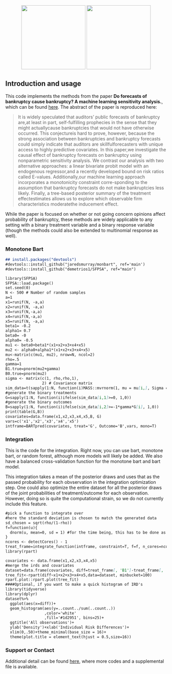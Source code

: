 
<div style="text-align: center">
<a href="https://arxiv.org/pdf/2106.04503.pdf">
<img src="{{site.baseurl}}/going_vs_bank_newvar.png" height="200" /></a>
  <a href="https://github.com/demetrios1/bankruptcy_sensitivity">
<img src="{{site.baseurl}}/going_vs_bank_newvar_hist.png" height="200" /></a>
</div>

<!--![going_vs_bank_reg-1.png]({{site.baseurl}}/going_vs_bank_reg-1.png )-->
## Introduction and usage

This code implements the methods from the paper **Do forecasts of bankruptcy cause bankruptcy? A machine learning sensitivity analysis.**, which can be found [here](https://arxiv.org/pdf/2106.04503.pdf).  The abstract of the paper is reproduced here:

> It is widely speculated that auditors’ public forecasts of bankruptcy are,at least in part, self-fulfilling prophecies in the sense that they might actuallycause bankruptcies that would not have otherwise occurred. This conjectureis hard to prove, however, because the strong association between bankruptcies and bankruptcy forecasts could simply indicate that auditors are skillfulforecasters with unique access to highly predictive covariates. In this paper,we investigate the causal effect of bankruptcy forecasts on bankruptcy using nonparametric sensitivity analysis. We contrast our analysis with two alternative approaches: a linear bivariate probit model with an endogenous regressor,and a recently developed bound on risk ratios called E-values. Additionally,our machine learning approach incorporates a monotonicity constraint corre-sponding to the assumption that bankruptcy forecasts do not make bankruptcies less likely. Finally, a tree-based posterior summary of the treatment effectestimates allows us to explore which observable firm characteristics moderatethe inducement effect.


While the paper is focused on whether or not going concern opinions affect probability of bankruptcy, these methods are widely applicable to any setting with a binary treatment variable and a binary response variable (though the methods could also be extended to multinomial response as well).  


### Monotone Bart
```markdown
## install.packages("devtools")
#devtools::install_github("jaredsmurray/monbart", ref='main')
#devtools::install_github("demetrios1/SFPSA", ref="main")

library(SFPSA)
SFPSA::load.package()
set.seed(0)
N <- 500 # Number of random samples
a=1
x1=runif(N, -a,a)
x2=runif(N, -a,a)
x3=runif(N,-a,a)
x4=runif(N,-a,a)
x5=runif(N, -a,a)
beta1= -0.2
alpha1= 0.7
beta0= -0
alpha0= -0.5
mu1 <- beta0+beta1*(x1+x2+x3+x4+x5)
mu2 <- alpha0+alpha1*(x1+x2+x3+x4+x5)
mu<-matrix(c(mu1, mu2), nrow=N, ncol=2)
rho=.5
gamma=1
B1.true=pnorm(mu2+gamma)
B0.true=pnorm(mu2)
sigma <- matrix(c(1, rho,rho,1),
                2) # Covariance matrix
sim_data=t(sapply(1:N, function(i)MASS::mvrnorm(1, mu = mu[i,], Sigma = sigma )))
#generate the binary treatments
G=sapply(1:N, function(i)ifelse(sim_data[i,1]>=0, 1,0))
#generate the binary outcomes
B=sapply(1:N, function(i)ifelse(sim_data[i,2]>=-1*gamma*G[i], 1,0))
print(table(G,B))
covariates=data.frame(x1,x2,x3,x4,x5,B, G)
vars=c('x1','x2','x3','x4','x5')
intframe=BARTpred(covariates, treat='G', Outcome='B',vars, mono=T)
```

### Integration
This is the code for the integration.  Right now, you can use bart, monotone bart, or random forest, although more models will likely be added.  We also have a balanced cross-validation function for the monotone bart and bart model.  

This integration takes a mean of the posterior draws and uses that as the passed probability for each obvservation in the integration optimization step.  One could also optimize the entire dataset for all the posterior draws of the joint probabilities of treatment/outcome for each observation.  However, doing so is quite the computational strain, so we do not currently include this feature. 

```markdown
#pick a function to integrate over
#here the standard deviation is chosen to match the generated data
sd_chosen = sqrt(rho/(1-rho))
f=function(u){
  dnorm(u, mean=0, sd = 1) #for the time being, this has to be done as a number not a variable
}
ncores <- detectCores() - 1
treat_frame=integrate_function(intframe, constraint=T, f=f, n_cores=ncores, lambda=0)
library(rpart)

covariates <- data.frame(x1,x2,x3,x4,x5)
#merge the irds and covariates
dataset=data.frame(covariates, diff=treat_frame[, 'B1']-treat_frame[, 'B0'])
tree_fit<-rpart(diff~x1+x2+x3+x4+x5,data=dataset, minbucket=100)
rpart.plot::rpart.plot(tree_fit)
####Optional, if you want to make a quick histogram of IRD's
library(tidyverse)
library(dplyr)
dataset%>%
  ggplot(aes(x=diff))+
  geom_histogram(aes(y=..count../sum(..count..))
                 ,color='white'
                 ,fill='#1d2951', bins=25)+
  ggtitle('All observations')+
  ylab('Density')+xlab('Individual Risk Differences')+
  xlim(0,.50)+theme_minimal(base_size = 16)+
  theme(plot.title = element_text(hjust = 0.5,size=16))

```




### Support or Contact

Additional detail can be found [here](https://github.com/demetrios1/bankruptcy_sensitivity), where more codes and a supplemental file is available.
